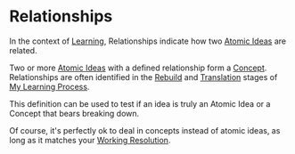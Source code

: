 # Relationships

In the context of [Learning](Learning.md), Relationships indicate how two [Atomic Ideas](Atomic%20Ideas.md) are related. 

Two or more [Atomic Ideas](Atomic%20Ideas.md) with a defined relationship form a [Concept](Concept.md). Relationships are often identified in the [Rebuild](Rebuild.md) and [Translation](Translation.md) stages of [My Learning Process](My%20Learning%20Process.md).

This definition can be used to test if an idea is truly an Atomic Idea or a Concept that bears breaking down. 

Of course, it's perfectly ok to deal in concepts instead of atomic ideas, as long as it matches your [Working Resolution](Working%20Resolution.md).